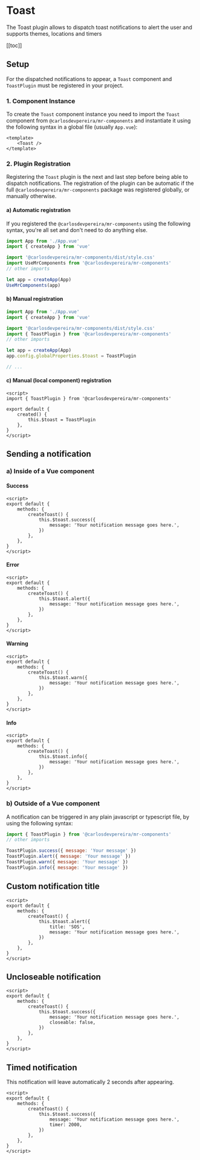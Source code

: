 # Toast

The Toast plugin allows to dispatch toast notifications to alert the user and supports themes, locations and timers

[[toc]]

<Toast />

## Setup

For the dispatched notifications to appear, a `Toast` component and `ToastPlugin` must be registered in your project.

### 1. Component Instance

To create the `Toast` component instance you need to import the `Toast` component from `@carlosdevpereira/mr-components` and instantiate it using the following syntax in a global file (usually `App.vue`):

```vue
<template>
	<Toast />
</template>
```

### 2. Plugin Registration

Registering the `Toast` plugin is the next and last step before being able to dispatch notifications. The registration of the plugin can be automatic if the full `@carlosdevpereira/mr-components` package was registered globally, or manually otherwise.

#### a) Automatic registration

If you registered the `@carlosdevpereira/mr-components` using the following syntax, you're all set and don't need to do anything else.

```js
import App from './App.vue'
import { createApp } from 'vue'

import '@carlosdevpereira/mr-components/dist/style.css'
import UseMrComponents from '@carlosdevpereira/mr-components'
// other imports

let app = createApp(App)
UseMrComponents(app)
```

#### b) Manual registration

```js
import App from './App.vue'
import { createApp } from 'vue'

import '@carlosdevpereira/mr-components/dist/style.css'
import { ToastPlugin } from '@carlosdevpereira/mr-components'
// other imports

let app = createApp(App)
app.config.globalProperties.$toast = ToastPlugin

// ...
```

#### c) Manual (local component) registration

```vue
<script>
import { ToastPlugin } from '@carlosdevpereira/mr-components'

export default {
	created() {
		this.$toast = ToastPlugin
	},
}
</script>
```

## Sending a notification

### a) Inside of a Vue component

#### Success

<ToastProxy type="success" />

<CodeGroup>
    <CodeGroupItem title="Success" active>

```vue
<script>
export default {
	methods: {
		createToast() {
			this.$toast.success({
				message: 'Your notification message goes here.',
			})
		},
	},
}
</script>
```

  </CodeGroupItem>
</CodeGroup>

#### Error

<ToastProxy type="error" />

<CodeGroup>
    <CodeGroupItem title="Error" active>

```vue
<script>
export default {
	methods: {
		createToast() {
			this.$toast.alert({
				message: 'Your notification message goes here.',
			})
		},
	},
}
</script>
```

  </CodeGroupItem>
</CodeGroup>

#### Warning

<ToastProxy type="warning" />

<CodeGroup>
    <CodeGroupItem title="Warning" active>

```vue
<script>
export default {
	methods: {
		createToast() {
			this.$toast.warn({
				message: 'Your notification message goes here.',
			})
		},
	},
}
</script>
```

  </CodeGroupItem>
</CodeGroup>

#### Info

<ToastProxy type="info" />

<CodeGroup>
    <CodeGroupItem title="Info" active>

```vue
<script>
export default {
	methods: {
		createToast() {
			this.$toast.info({
				message: 'Your notification message goes here.',
			})
		},
	},
}
</script>
```

  </CodeGroupItem>
</CodeGroup>

### b) Outside of a Vue component

A notification can be triggered in any plain javascript or typescript file, by using the following syntax:

```js
import { ToastPlugin } from '@carlosdevpereira/mr-components'
// other imports

ToastPlugin.success({ message: 'Your message' })
ToastPlugin.alert({ message: 'Your message' })
ToastPlugin.warn({ message: 'Your message' })
ToastPlugin.info({ message: 'Your message' })
```

## Custom notification title

<ToastProxy type="error" title="SOS" />

<CodeGroup>
    <CodeGroupItem title="Custom title" active>

```vue
<script>
export default {
	methods: {
		createToast() {
			this.$toast.alert({
				title: 'SOS',
				message: 'Your notification message goes here.',
			})
		},
	},
}
</script>
```

  </CodeGroupItem>
</CodeGroup>

## Uncloseable notification

<ToastProxy type="success" :closeable="false" />

<CodeGroup>
    <CodeGroupItem title="Close button does not appear" active>

```vue
<script>
export default {
	methods: {
		createToast() {
			this.$toast.success({
				message: 'Your notification message goes here.',
				closeable: false,
			})
		},
	},
}
</script>
```

  </CodeGroupItem>
</CodeGroup>

## Timed notification

This notification will leave automatically 2 seconds after appearing.

<ToastProxy type="success" timer="2000" />

<CodeGroup>
    <CodeGroupItem title="Will disappear in 2 seconds" active>

```vue
<script>
export default {
	methods: {
		createToast() {
			this.$toast.success({
				message: 'Your notification message goes here.',
				timer: 2000,
			})
		},
	},
}
</script>
```

  </CodeGroupItem>
</CodeGroup>

<!-- ## Position

### Top Left

### Top Right

### Top Center

### Bottom Left

### Bottom Center

### Bottom Right -->
